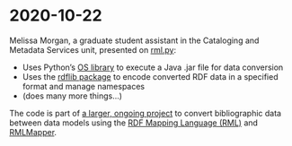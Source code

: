 # 2020-10-22
Melissa Morgan, a graduate student assistant in the Cataloging and Metadata Services unit, presented on [rml.py](https://github.com/uw-libraries-python-interest-group/meetings/blob/main/20201022/rml.py):

- Uses Python’s [OS library](https://docs.python.org/3.6/library/os.html) to execute a Java .jar file for data conversion
- Uses the [rdflib package](https://rdflib.readthedocs.io/en/stable/) to encode converted RDF data in a specified format and manage namespaces
- (does many more things...)

The code is part of [a larger, ongoing project](https://github.com/uwlib-cams/rml) to convert bibliographic data between data models using the [RDF Mapping Language (RML)](https://rml.io/specs/rml/) and [RMLMapper](https://github.com/RMLio/rmlmapper-java).
